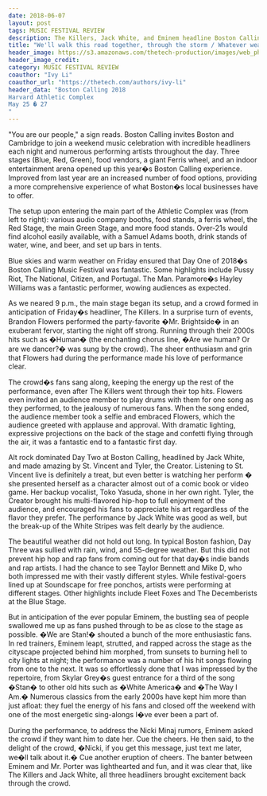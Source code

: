 ```yaml
---
date: 2018-06-07
layout: post
tags: MUSIC FESTIVAL REVIEW
description: The Killers, Jack White, and Eminem headline Boston Calling 2018
title: "We'll walk this road together, through the storm / Whatever weather, cold or warm"
header_image: https://s3.amazonaws.com/thetech-production/images/web_photos/web/8606_20180525-DSC_3047.jpg?1528163227
header_image_credit: 
category: MUSIC FESTIVAL REVIEW
coauthor: "Ivy Li"
coauthor_url: "https://thetech.com/authors/ivy-li"
header_data: "Boston Calling 2018
Harvard Athletic Complex
May 25 � 27
"
---
```


"You are our people," a sign reads. Boston Calling invites Boston and Cambridge to join a weekend music celebration with incredible headliners each night and numerous performing artists throughout the day.<!--break--> Three stages (Blue, Red, Green), food vendors, a giant Ferris wheel, and an indoor entertainment arena opened up this year�s Boston Calling experience. Improved from last year are an increased number of food options, providing a more comprehensive experience of what Boston�s local businesses have to offer.

The setup upon entering the main part of the Athletic Complex was (from left to right): various audio company booths, food stands, a ferris wheel, the Red Stage, the main Green Stage, and more food stands. Over-21s would find alcohol easily available, with a Samuel Adams booth, drink stands of water, wine, and beer, and set up bars in tents.

Blue skies and warm weather on Friday ensured that Day One of 2018�s Boston Calling Music Festival was fantastic. Some highlights include Pussy Riot, The National, Citizen, and Portugal. The Man. Paramore�s Hayley Williams was a fantastic performer, wowing audiences as expected.

As we neared 9 p.m., the main stage began its setup, and a crowd formed in anticipation of Friday�s headliner, The Killers. In a surprise turn of events, Brandon Flowers performed the party-favorite �Mr. Brightside� in an exuberant fervor, starting the night off strong. Running through their 2000s hits such as �Human� (the enchanting chorus line, �Are we human? Or are we dancer?� was sung by the crowd). The sheer enthusiasm and grin that Flowers had during the performance made his love of performance clear.

The crowd�s fans sang along, keeping the energy up the rest of the performance, even after The Killers went through their top hits. Flowers even invited an audience member to play drums with them for one song as they performed, to the jealousy of numerous fans. When the song ended, the audience member took a selfie and embraced Flowers, which the audience greeted with applause and approval. With dramatic lighting, expressive projections on the back of the stage and confetti flying through the air, it was a fantastic end to a fantastic first day.

Alt rock dominated Day Two at Boston Calling, headlined by Jack White, and made amazing by St. Vincent and Tyler, the Creator. Listening to St. Vincent live is definitely a treat, but even better is watching her perform � she presented herself as a character almost out of a comic book or video game. Her backup vocalist, Toko Yasuda, shone in her own right. Tyler, the Creator brought his multi-flavored hip-hop to full enjoyment of the audience, and encouraged his fans to appreciate his art regardless of the flavor they prefer. The performance by Jack White was good as well, but the break-up of the White Stripes was felt dearly by the audience.

The beautiful weather did not hold out long. In typical Boston fashion, Day Three was sullied with rain, wind, and 55-degree weather. But this did not prevent hip hop and rap fans from coming out for that day�s indie bands and rap artists. I had the chance to see Taylor Bennett and Mike D, who both impressed me with their vastly different styles. While festival-goers lined up at Soundscape for free ponchos, artists were performing at different stages. Other highlights include Fleet Foxes and The Decemberists at the Blue Stage.

But in anticipation of the ever popular Eminem, the bustling sea of people swallowed me up as fans pushed through to be as close to the stage as possible. �We are Stan!� shouted a bunch of the more enthusiastic fans. In red trainers, Eminem leapt, strutted, and rapped across the stage as the cityscape projected behind him morphed, from sunsets to burning hell to city lights at night; the performance was a number of his hit songs flowing from one to the next. It was so effortlessly done that I was impressed by the repertoire, from Skylar Grey�s guest entrance for a third of the song �Stan� to other old hits such as �White America� and �The Way I Am.� Numerous classics from the early 2000s have kept him more than just afloat: they fuel the energy of his fans and closed off the weekend with one of the most energetic sing-alongs I�ve ever been a part of.

During the performance, to address the Nicki Minaj rumors, Eminem asked the crowd if they want him to date her. Cue the cheers. He then said, to the delight of the crowd, �Nicki, if you get this message, just text me later, we�ll talk about it.� Cue another eruption of cheers. The banter between Eminem and Mr. Porter was lighthearted and fun, and it was clear that, like The Killers and Jack White, all three headliners brought excitement back through the crowd.